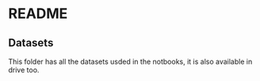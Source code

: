 # README

## Datasets

This folder has all the datasets usded in the notbooks, it is also available in drive too.
